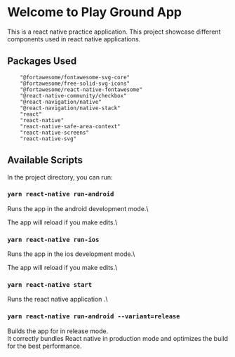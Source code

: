 ﻿# Welcome to Play Ground App

This is a react native practice application.
This project showcase different components used in react native applications.

## Packages Used

```
    "@fortawesome/fontawesome-svg-core"
    "@fortawesome/free-solid-svg-icons"
    "@fortawesome/react-native-fontawesome"
    "@react-native-community/checkbox"
    "@react-navigation/native"
    "@react-navigation/native-stack"
    "react"
    "react-native"
    "react-native-safe-area-context"
    "react-native-screens"
    "react-native-svg"
```

## Available Scripts

In the project directory, you can run:

### `yarn react-native run-android`

Runs the app in the android development mode.\

The app will reload if you make edits.\

### `yarn react-native run-ios`

Runs the app in the ios development mode.\

The app will reload if you make edits.\

### `yarn react-native start`

Runs the react native application .\


### `yarn react-native run-android --variant=release`

Builds the app for in release mode.\
It correctly bundles React native in production mode and optimizes the build for the best performance.


